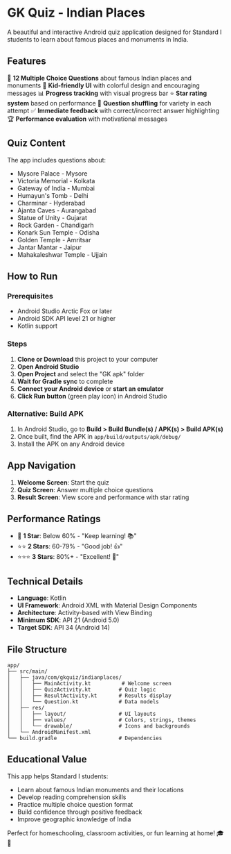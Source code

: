 # GK Quiz - Indian Places

A beautiful and interactive Android quiz application designed for Standard I students to learn about famous places and monuments in India.

## Features

🎯 **12 Multiple Choice Questions** about famous Indian places and monuments
🌈 **Kid-friendly UI** with colorful design and encouraging messages
📊 **Progress tracking** with visual progress bar
⭐ **Star rating system** based on performance
🔄 **Question shuffling** for variety in each attempt
✅ **Immediate feedback** with correct/incorrect answer highlighting
🏆 **Performance evaluation** with motivational messages

## Quiz Content

The app includes questions about:
- Mysore Palace - Mysore
- Victoria Memorial - Kolkata
- Gateway of India - Mumbai
- Humayun's Tomb - Delhi
- Charminar - Hyderabad
- Ajanta Caves - Aurangabad
- Statue of Unity - Gujarat
- Rock Garden - Chandigarh
- Konark Sun Temple - Odisha
- Golden Temple - Amritsar
- Jantar Mantar - Jaipur
- Mahakaleshwar Temple - Ujjain

## How to Run

### Prerequisites
- Android Studio Arctic Fox or later
- Android SDK API level 21 or higher
- Kotlin support

### Steps
1. **Clone or Download** this project to your computer
2. **Open Android Studio**
3. **Open Project** and select the "GK apk" folder
4. **Wait for Gradle sync** to complete
5. **Connect your Android device** or **start an emulator**
6. **Click Run button** (green play icon) in Android Studio

### Alternative: Build APK
1. In Android Studio, go to **Build > Build Bundle(s) / APK(s) > Build APK(s)**
2. Once built, find the APK in `app/build/outputs/apk/debug/`
3. Install the APK on any Android device

## App Navigation

1. **Welcome Screen**: Start the quiz
2. **Quiz Screen**: Answer multiple choice questions
3. **Result Screen**: View score and performance with star rating

## Performance Ratings

- 🌟 **1 Star**: Below 60% - "Keep learning! 📚"
- ⭐⭐ **2 Stars**: 60-79% - "Good job! 👍"
- ⭐⭐⭐ **3 Stars**: 80%+ - "Excellent! 🌟"

## Technical Details

- **Language**: Kotlin
- **UI Framework**: Android XML with Material Design Components
- **Architecture**: Activity-based with View Binding
- **Minimum SDK**: API 21 (Android 5.0)
- **Target SDK**: API 34 (Android 14)

## File Structure

```
app/
├── src/main/
│   ├── java/com/gkquiz/indianplaces/
│   │   ├── MainActivity.kt          # Welcome screen
│   │   ├── QuizActivity.kt         # Quiz logic
│   │   ├── ResultActivity.kt       # Results display
│   │   └── Question.kt             # Data models
│   ├── res/
│   │   ├── layout/                 # UI layouts
│   │   ├── values/                 # Colors, strings, themes
│   │   └── drawable/               # Icons and backgrounds
│   └── AndroidManifest.xml
└── build.gradle                    # Dependencies
```

## Educational Value

This app helps Standard I students:
- Learn about famous Indian monuments and their locations
- Develop reading comprehension skills
- Practice multiple choice question format
- Build confidence through positive feedback
- Improve geographic knowledge of India

Perfect for homeschooling, classroom activities, or fun learning at home! 🎓📱 